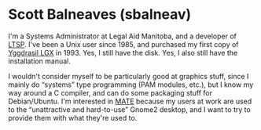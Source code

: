 # Scott Balneaves (sbalneav)

I'm a Systems Administrator at Legal Aid Manitoba, and a developer of
[LTSP](http://ltsp.org). I've been a Unix user since 1985,
and purchased my first copy of [Yggdrasil
LGX](http://en.wikipedia.org/wiki/Yggdrasil_Linux/GNU/X) in 1993. Yes, I still
have the disk. Yes, I also still have the installation manual.

I wouldn't consider myself to be particularly good at graphics stuff, since I
mainly do “systems” type programming (PAM modules, etc.), but I know my way
around a C compiler, and can do some packaging stuff for Debian/Ubuntu. I'm
interested in [MATE](http://mate-desktop.org)
because my users at work are used to the “unattractive and hard-to-use” Gnome2
desktop, and I want to try to provide them with what they're used to.

